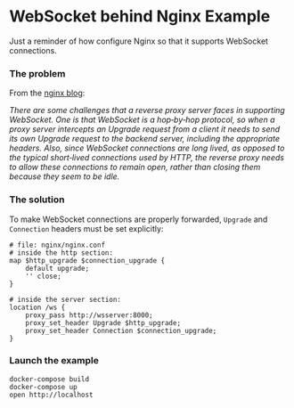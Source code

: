 # WebSocket behind Nginx Example
Just a reminder of how configure Nginx so that it supports WebSocket connections.

### The problem
From the [nginx blog](https://www.nginx.com/blog/websocket-nginx):  

_There are some challenges that a reverse proxy server faces in supporting WebSocket. One is that WebSocket is a hop‑by‑hop protocol, so when a proxy server intercepts an Upgrade request from a client it needs to send its own Upgrade request to the backend server, including the appropriate headers. Also, since WebSocket connections are long lived, as opposed to the typical short‑lived connections used by HTTP, the reverse proxy needs to allow these connections to remain open, rather than closing them because they seem to be idle._  

### The solution

To make WebSocket connections are properly forwarded, `Upgrade` and `Connection` headers must be set explicitly:

``` nginx
# file: nginx/nginx.conf
# inside the http section:
map $http_upgrade $connection_upgrade {
    default upgrade;
    '' close;
}

# inside the server section:
location /ws {
    proxy_pass http://wsserver:8000;
    proxy_set_header Upgrade $http_upgrade;
    proxy_set_header Connection $connection_upgrade;
}
```

### Launch the example
```
docker-compose build
docker-compose up
open http://localhost
```
